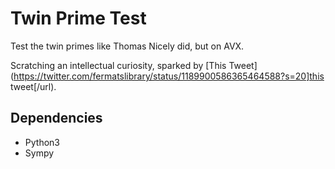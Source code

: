 # Twin Prime Test

Test the twin primes like Thomas Nicely did, but on AVX.

Scratching an intellectual curiosity, sparked by [This Tweet](https://twitter.com/fermatslibrary/status/1189900586365464588?s=20]this tweet[/url).

## Dependencies

* Python3
* Sympy

